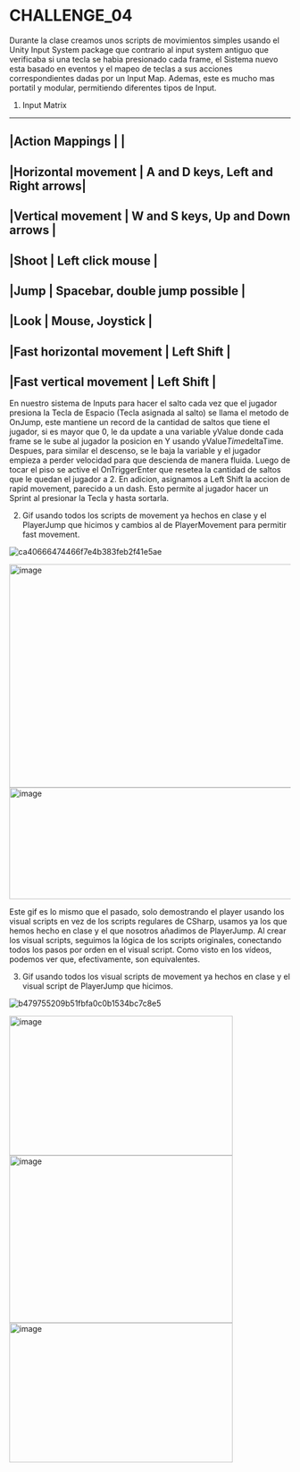 # CHALLENGE_04
Durante la clase creamos unos scripts de movimientos simples usando el Unity Input System package que contrario al input system antiguo que verificaba si una tecla se habia presionado cada frame, el Sistema
nuevo esta basado en eventos y el mapeo de teclas a sus acciones correspondientes dadas por un Input Map. Ademas, este es mucho mas portatil y modular, permitiendo diferentes tipos de Input.

1. Input Matrix
-----------------------------------------------------------------------------------------------------
|Action Mappings          |                                                                          |
-----------------------------------------------------------------------------------------------------
|Horizontal movement      |                                       A and D keys, Left and Right arrows|
-----------------------------------------------------------------------------------------------------
|Vertical movement        |                                       W and S keys, Up and Down arrows   |
-----------------------------------------------------------------------------------------------------
|Shoot                    |                                       Left click mouse                   |
-----------------------------------------------------------------------------------------------------
|Jump                     |                                       Spacebar, double jump possible     |
-----------------------------------------------------------------------------------------------------
|Look                     |                                       Mouse, Joystick                    |
-----------------------------------------------------------------------------------------------------
|Fast horizontal movement |                                       Left Shift                                   |
-----------------------------------------------------------------------------------------------------
|Fast vertical movement   |                                       Left Shift                                   |
-----------------------------------------------------------------------------------------------------

En nuestro sistema de Inputs para hacer el salto cada vez que el jugador presiona la Tecla de Espacio (Tecla asignada al salto) se llama el metodo de OnJump, este mantiene un record de la cantidad de 
saltos que tiene el jugador, si es mayor que 0, le da update a una variable yValue donde cada frame se le sube al jugador la posicion en Y usando yValue*Time*deltaTime. Despues, para similar el descenso,
se le baja la variable y el jugador empieza a perder velocidad para que descienda de manera fluida. Luego de tocar el piso se active el OnTriggerEnter que resetea la cantidad de saltos que le quedan el jugador a 2.
En adicion, asignamos a Left Shift la accion de rapid movement, parecido a un dash. Esto permite al jugador hacer un Sprint al presionar la Tecla y hasta sortarla.

2. Gif usando todos los scripts de movement ya hechos en clase y el PlayerJump que hicimos y cambios al de PlayerMovement para permitir fast movement.

![ca40666474466f7e4b383feb2f41e5ae](https://github.com/user-attachments/assets/1241e4b5-40a8-4ff0-bcc9-82dc90aa176e)

<img width="600" height="400" alt="image" src="https://github.com/user-attachments/assets/e9020e2e-bf5a-4012-967a-0237455e08ce" />
<img width="600" height="200" alt="image" src="https://github.com/user-attachments/assets/eddb931a-b29f-452b-a61b-5c3b0ea8b17f" />


Este gif es lo mismo que el pasado, solo demostrando el player usando los visual scripts en vez de los scripts regulares de CSharp, usamos ya los que hemos hecho en clase y el que nosotros añadimos de PlayerJump.
Al crear los visual scripts, seguimos la lógica de los scripts originales, conectando todos los pasos por orden en el visual script. Como visto en los vídeos, podemos ver que, efectivamente, son equivalentes.

3. Gif usando todos los visual scripts de movement ya hechos en clase y el visual script de PlayerJump que hicimos.

![b479755209b51fbfa0c0b1534bc7c8e5](https://github.com/user-attachments/assets/82c9b230-73b3-4766-beb5-e75bda6eb211)

<img width="400" height="250" alt="image" src="https://github.com/user-attachments/assets/aff59c8b-13b1-441e-8fc4-85279482e34d" />
<img width="400" height="300" alt="image" src="https://github.com/user-attachments/assets/161da0c5-912a-4afe-aafb-4c27271a8d82" />
<img width="400" height="250" alt="image" src="https://github.com/user-attachments/assets/9624902a-9b68-4aad-b1b6-cd927ff216a0" />

